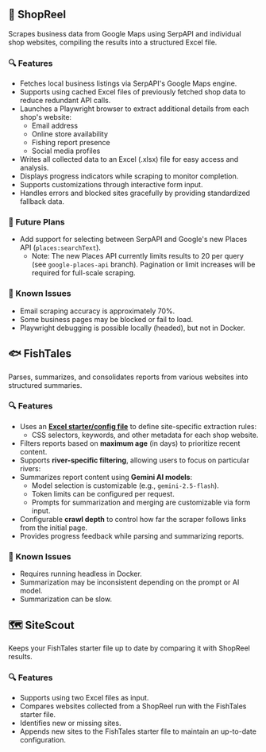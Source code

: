 ## 🎣 ShopReel

Scrapes business data from Google Maps using SerpAPI and individual shop websites, compiling the results into a structured Excel file.

### 🔍 Features

- Fetches local business listings via SerpAPI's Google Maps engine.
- Supports using cached Excel files of previously fetched shop data to reduce redundant API calls.
- Launches a Playwright browser to extract additional details from each shop's website:
  - Email address
  - Online store availability
  - Fishing report presence
  - Social media profiles
- Writes all collected data to an Excel (.xlsx) file for easy access and analysis.
- Displays progress indicators while scraping to monitor completion.
- Supports customizations through interactive form input.
- Handles errors and blocked sites gracefully by providing standardized fallback data.

### 📅 Future Plans

- Add support for selecting between SerpAPI and Google's new Places API (`places:searchText`).
  - Note: The new Places API currently limits results to 20 per query (see `google-places-api` branch). Pagination or limit increases will be required for full-scale scraping.

### 🐞 Known Issues

- Email scraping accuracy is approximately 70%.
- Some business pages may be blocked or fail to load.
- Playwright debugging is possible locally (headed), but not in Docker.

## 🐟 FishTales

Parses, summarizes, and consolidates reports from various websites into structured summaries.

### 🔍 Features

- Uses an **[Excel starter/config file](../static/example_files/report_starter_file_ex.xlsx)** to define site-specific extraction rules:
  - CSS selectors, keywords, and other metadata for each shop website.
- Filters reports based on **maximum age** (in days) to prioritize recent content.
- Supports **river-specific filtering**, allowing users to focus on particular rivers:
- Summarizes report content using **Gemini AI models**:
  - Model selection is customizable (e.g., `gemini-2.5-flash`).
  - Token limits can be configured per request.
  - Prompts for summarization and merging are customizable via form input.
- Configurable **crawl depth** to control how far the scraper follows links from the initial page.
- Provides progress feedback while parsing and summarizing reports.

### 🐞 Known Issues

- Requires running headless in Docker.
- Summarization may be inconsistent depending on the prompt or AI model.
- Summarization can be slow.

## 🗺️ SiteScout

Keeps your FishTales starter file up to date by comparing it with ShopReel results.

### 🔍 Features

- Supports using two Excel files as input.
- Compares websites collected from a ShopReel run with the FishTales starter file.
- Identifies new or missing sites.
- Appends new sites to the FishTales starter file to maintain an up-to-date configuration.

